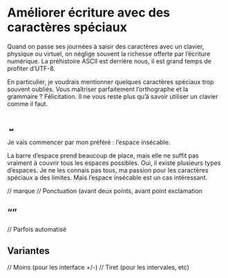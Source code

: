 # Améliorer écriture avec des caractères spéciaux

Quand on passe ses journées à saisir des caractères avec un clavier, physique ou virtuel, on néglige souvent la richesse offerte par l’écriture numérique. La préhistoire ASCII est derrière nous, il est grand temps de profiter d’UTF-8.

En particulier, je voudrais mentionner quelques caractères spéciaux trop souvent oubliés. Vous maîtriser parfaitement l’orthographe et la grammaire ? Félicitation. Il ne vous reste plus qu’à savoir utiliser un clavier comme il faut.


##  ⎵

Je vais commencer par mon préféré : l’espace insécable.

La barre d’espace prend beaucoup de place, mais elle ne suffit pas vraiment à couvrir tous les espaces possibles. Oui, il existe plusieurs types d’espaces. Je ne les connais pas tous, ma passion pour les caractères spéciaux a des limites. Mais l’espace insécable est un cas intéressant.

// marque
// Ponctuation (avant deux points, avant point exclamation


## “”

// Parfois automatisé


## Variantes

// Moins (pour les interface +/-)
// Tiret (pour les intervales, etc)

